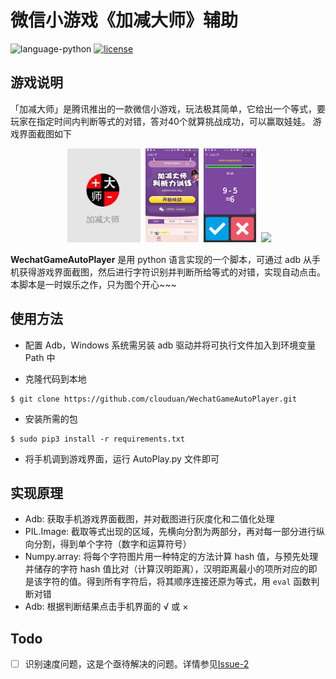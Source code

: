 # 微信小游戏《加减大师》辅助
![language-python](https://img.shields.io/badge/language-python-blue.svg)
[![license](https://img.shields.io/github/license/clouduan/WechatGameAutoPlayer.svg)](https://github.com/clouduan/WechatGameAutoPlayer/blob/master/LICENSE)

## 游戏说明
「加减大师」是腾讯推出的一款微信小游戏，玩法极其简单，它给出一个等式，要玩家在指定时间内判断等式的对错，答对40个就算挑战成功，可以赢取娃娃。
游戏界面截图如下

<div align="center">
  <img src="./Images/PlusSubstractMaster1.jpg" height="150">
  <img src="./Images/PlusSubstractMaster2.jpg"height="150">
  <img src="./Images/PlusSubstractMaster3.png"height="150"> 
  <img src="./Images/PlusSubstractMaster4.gif"height="150">
</div>

**WechatGameAutoPlayer** 是用 python 语言实现的一个脚本，可通过 adb 从手机获得游戏界面截图，然后进行字符识别并判断所给等式的对错，实现自动点击。本脚本是一时娱乐之作，只为图个开心~~~
## 使用方法
+ 配置 Adb，Windows 系统需另装 adb 驱动并将可执行文件加入到环境变量 Path 中

+ 克隆代码到本地
```
$ git clone https://github.com/clouduan/WechatGameAutoPlayer.git
```

+ 安装所需的包
```
$ sudo pip3 install -r requirements.txt
```

+ 将手机调到游戏界面，运行 AutoPlay.py 文件即可

## 实现原理
+ Adb: 获取手机游戏界面截图，并对截图进行灰度化和二值化处理
+ PIL.Image: 截取等式出现的区域，先横向分割为两部分，再对每一部分进行纵向分割，得到单个字符（数字和运算符号）
+ Numpy.array: 将每个字符图片用一种特定的方法计算 hash 值，与预先处理并储存的字符 hash 值比对（计算汉明距离），汉明距离最小的项所对应的即是该字符的值。得到所有字符后，将其顺序连接还原为等式，用 `eval` 函数判断对错
+ Adb: 根据判断结果点击手机界面的 √ 或 ×

## Todo
- [ ] 识别速度问题，这是个亟待解决的问题。详情参见[Issue-2](https://github.com/clouduan/WechatGameAutoPlayer/issues/2)
